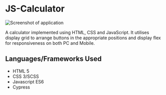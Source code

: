 # JS-Calculator

<img src="./src/images/ticket_tracker_screenshot.png" alt="Screenshot of application"/>


A calculator implemented using HTML, CSS and JavaScript. It utilises display grid to arrange buttons in the appropriate positions and display flex for responsiveness on both PC and Mobile.

## Languages/Frameworks Used

- HTML 5
- CSS 3/SCSS
- Javascript ES6
- Cypress


